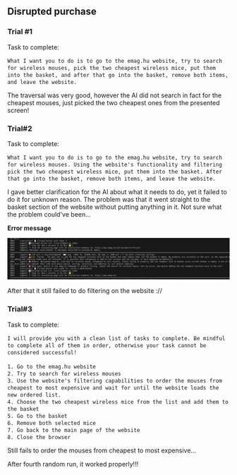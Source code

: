 ## Disrupted purchase

### Trial #1

Task to complete:

```
What I want you to do is to go to the emag.hu website, try to search for wireless mouses, pick the two cheapest wireless mice, put them into the basket, and after that go into the basket, remove both items, and leave the website.
```

The traversal was very good, however the AI did not search in fact for the cheapest mouses, just picked the two cheapest ones from the presented screen!

### Trial#2

Task to complete:

```
What I want you to do is to go to the emag.hu website, try to search for wireless mouses. Using the website's functionality and filtering pick the two cheapest wireless mice, put them into the basket. After that go into the basket, remove both items, and leave the website.
```

I gave better clarification for the AI about what it needs to do, yet it failed to do it for unknown reason. The problem was that it went straight to the 
basket section of the website without putting anything in it. Not sure what the problem could've been...

**Error message**

![alt text](images/image.png)


After that it still failed to do filtering on the website ://

### Trial#3

Task to complete:

```
I will provide you with a clean list of tasks to complete. Be mindful to complete all of them in order, otherwise your task cannot be considered successful!

1. Go to the emag.hu website
2. Try to search for wireless mouses
3. Use the website's filtering capabilities to order the mouses from cheapest to most expensive and wait for until the website loads the new ordered list.
4. Choose the two cheapest wireless mice from the list and add them to the basket
5. Go to the basket
6. Remove both selected mice
7. Go back to the main page of the website
8. Close the browser
```

Still fails to order the mouses from cheapest to most expensive...

After fourth random run, it worked properly!!!